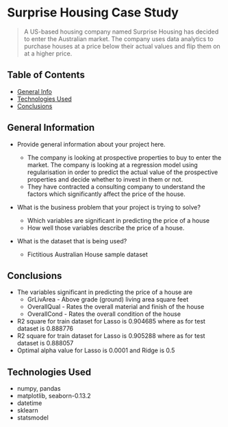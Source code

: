 # Surprise Housing Case Study
> A US-based housing company named Surprise Housing has decided to enter the Australian market. The company uses data analytics to purchase houses at a price below their actual values and flip them on at a higher price.



## Table of Contents
* [General Info](#general-information)
* [Technologies Used](#technologies-used)
* [Conclusions](#conclusions)


<!-- You can include any other section that is pertinent to your problem -->

## General Information
- Provide general information about your project here.
  - The company is looking at prospective properties to buy to enter the market. The company is looking at a regression model using regularisation in order to predict the actual value of the prospective properties and decide whether to invest in them or not.
  - They have contracted a consulting company to understand the factors which significantly affect the price of the house.
- What is the business problem that your project is trying to solve?
  - Which variables are significant in predicting the price of a house
  - How well those variables describe the price of a house.
  
- What is the dataset that is being used?
  - Fictitious Australian House sample dataset

<!-- You don't have to answer all the questions - just the ones relevant to your project. -->

## Conclusions
- The variables significant in predicting the price of a house are
  - GrLivArea - Above grade (ground) living area square feet
  - OverallQual - Rates the overall material and finish of the house
  - OverallCond  - Rates the overall condition of the house
- R2 square for train dataset for Lasso is 0.904685 where as for test dataset is 0.888776
- R2 square for train dataset for Lasso is 0.905288 where as for test dataset is 0.888057
- Optimal alpha value for Lasso is 0.0001 and Ridge is 0.5

<!-- You don't have to answer all the questions - just the ones relevant to your project. -->


## Technologies Used
- numpy, pandas
- matplotlib, seaborn-0.13.2
- datetime
- sklearn
- statsmodel
